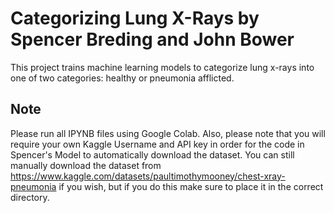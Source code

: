 # Categorizing Lung X-Rays by Spencer Breding and John Bower

This project trains machine learning models to categorize lung x-rays into one of two categories: healthy or pneumonia afflicted.

## Note
Please run all IPYNB files using Google Colab.
Also, please note that you will require your own Kaggle Username and API key in order for the code in Spencer's Model to automatically download the dataset. You can still manually download the dataset from https://www.kaggle.com/datasets/paultimothymooney/chest-xray-pneumonia if you wish, but if you do this make sure to place it in the correct directory.
